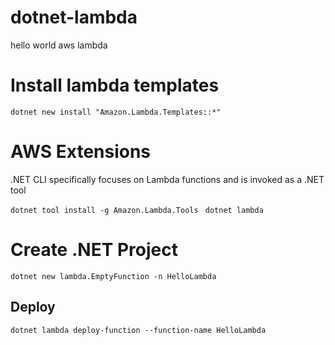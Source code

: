 # dotnet-lambda
hello world aws lambda

# Install lambda templates
`dotnet new install "Amazon.Lambda.Templates::*"`

# AWS Extensions 
.NET CLI specifically focuses on Lambda functions and is invoked as a .NET tool 

`dotnet tool install -g Amazon.Lambda.Tools ` 
`dotnet lambda`

# Create .NET Project
`dotnet new lambda.EmptyFunction -n HelloLambda`

## Deploy 
`dotnet lambda deploy-function --function-name HelloLambda`